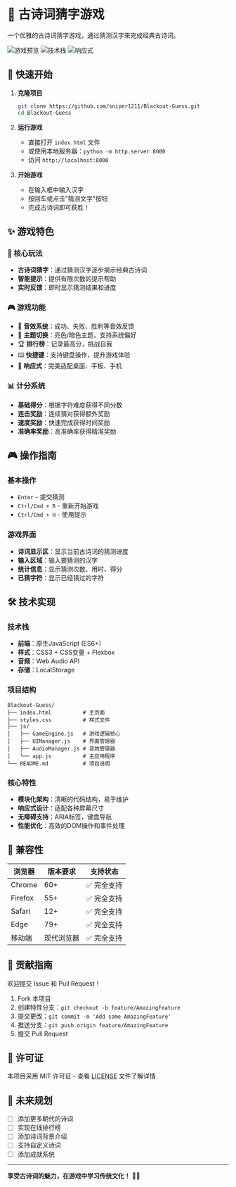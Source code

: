 # 🎋 古诗词猜字游戏

一个优雅的古诗词猜字游戏，通过猜测汉字来完成经典古诗词。

![游戏预览](https://img.shields.io/badge/游戏类型-古诗词猜字-blue) ![技术栈](https://img.shields.io/badge/技术栈-原生JavaScript-green) ![响应式](https://img.shields.io/badge/响应式-支持-orange)

## 🚀 快速开始

1. **克隆项目**
   ```bash
   git clone https://github.com/sniper1211/Blackout-Guess.git
   cd Blackout-Guess
   ```

2. **运行游戏**
   - 直接打开 `index.html` 文件
   - 或使用本地服务器：`python -m http.server 8000`
   - 访问 `http://localhost:8000`

3. **开始游戏**
   - 在输入框中输入汉字
   - 按回车或点击"猜测文字"按钮
   - 完成古诗词即可获胜！

## ✨ 游戏特色

### 🎯 核心玩法
- **古诗词猜字**：通过猜测汉字逐步揭示经典古诗词
- **智能提示**：提供有限次数的提示帮助
- **实时反馈**：即时显示猜测结果和进度

### 🎮 游戏功能
- 🎵 **音效系统**：成功、失败、胜利等音效反馈
- 🌙 **主题切换**：亮色/暗色主题，支持系统偏好
- 🏆 **排行榜**：记录最高分，挑战自我
- ⌨️ **快捷键**：支持键盘操作，提升游戏体验
- 📱 **响应式**：完美适配桌面、平板、手机

### 📊 计分系统
- **基础得分**：根据字符难度获得不同分数
- **连击奖励**：连续猜对获得额外奖励
- **速度奖励**：快速完成获得时间奖励
- **准确率奖励**：高准确率获得精准奖励

## 🎮 操作指南

### 基本操作
- `Enter` - 提交猜测
- `Ctrl/Cmd + R` - 重新开始游戏
- `Ctrl/Cmd + H` - 使用提示

### 游戏界面
- **诗词显示区**：显示当前古诗词的猜测进度
- **输入区域**：输入要猜测的汉字
- **统计信息**：显示猜测次数、用时、得分
- **已猜字符**：显示已经猜过的字符

## 🛠️ 技术实现

### 技术栈
- **前端**：原生JavaScript (ES6+)
- **样式**：CSS3 + CSS变量 + Flexbox
- **音频**：Web Audio API
- **存储**：LocalStorage

### 项目结构
```
Blackout-Guess/
├── index.html          # 主页面
├── styles.css          # 样式文件
├── js/
│   ├── GameEngine.js   # 游戏逻辑核心
│   ├── UIManager.js    # 界面管理器
│   ├── AudioManager.js # 音效管理器
│   └── app.js          # 主应用程序
└── README.md           # 项目说明
```

### 核心特性
- **模块化架构**：清晰的代码结构，易于维护
- **响应式设计**：适配各种屏幕尺寸
- **无障碍支持**：ARIA标签，键盘导航
- **性能优化**：高效的DOM操作和事件处理

## 📱 兼容性

| 浏览器 | 版本要求 | 支持状态 |
|--------|----------|----------|
| Chrome | 60+ | ✅ 完全支持 |
| Firefox | 55+ | ✅ 完全支持 |
| Safari | 12+ | ✅ 完全支持 |
| Edge | 79+ | ✅ 完全支持 |
| 移动端 | 现代浏览器 | ✅ 完全支持 |

## 🤝 贡献指南

欢迎提交 Issue 和 Pull Request！

1. Fork 本项目
2. 创建特性分支：`git checkout -b feature/AmazingFeature`
3. 提交更改：`git commit -m 'Add some AmazingFeature'`
4. 推送分支：`git push origin feature/AmazingFeature`
5. 提交 Pull Request

## 📄 许可证

本项目采用 MIT 许可证 - 查看 [LICENSE](LICENSE) 文件了解详情

## 🔮 未来规划

- [ ] 添加更多朝代的诗词
- [ ] 实现在线排行榜
- [ ] 添加诗词背景介绍
- [ ] 支持自定义诗词
- [ ] 添加成就系统

---

**享受古诗词的魅力，在游戏中学习传统文化！** 🎋✨